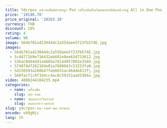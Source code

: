 ```yaml
---
title: Ydcrpos หน้าจอสัมผัสราคาถูก Pos เครื่องบันทึกเงินสดเทอร์มินัลหน้าจอคู่ All in One Pos System
price: '18146.78'
price_original: '20163.10'
currency: THB
discount: 10%
rating: 4
volume: 98
image: S64b701a423044dc2a55daee5f23fb574E.jpg
images:
  - S64b701a423044dc2a55daee5f23fb574E.jpg
  - Scd4771b9e716432eb601e8ee63d733612.jpg
  - S36ac0404dd1a46bba78144957862e358U.jpg
  - S748f8d7282104e81a7688843c53253faN.jpg
  - Sd156593a260b47feb0d31ac464de813fj.jpg
  - S60facf1c8f3d4cc4ac8c59151aad3304u.jpg
video: 4000244104235.mp4
categories:
  - name: เครื่องมือ
    slug: เคร-องม
  - name: วัดและการวิเคราะห์
    slug: ดและการว-เคราะห
slug: ydcrpos-หน-าจอส-มผ-สราคาถ
encode: ok0gHjc
lang: th
---
```

  
